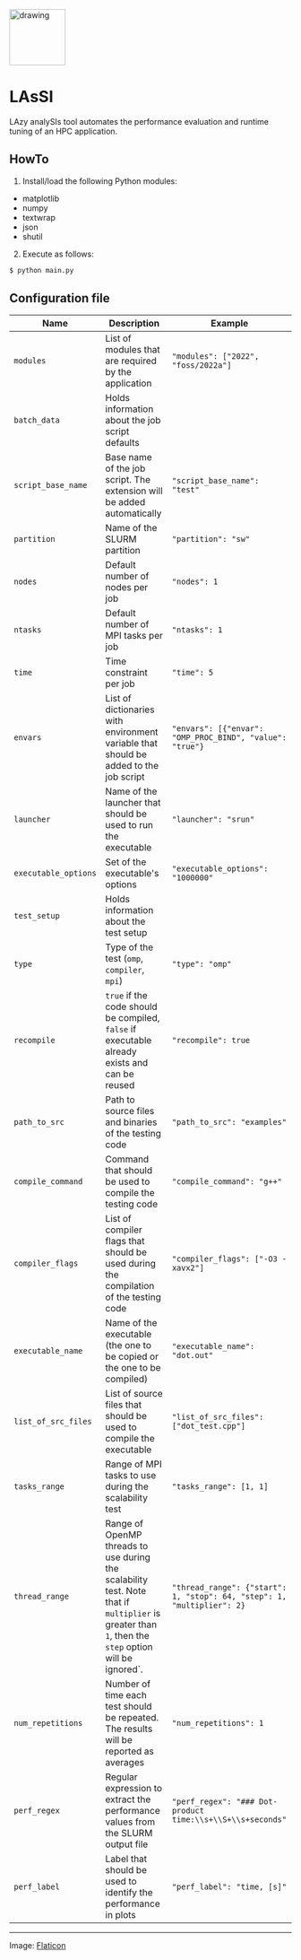 
<img src="https://user-images.githubusercontent.com/20205127/205919226-19a957b4-05f7-433d-9861-6aa442a2f76d.png" alt="drawing" style="width:100px;"/>

# LAsSI
LAzy analySIs tool automates the performance evaluation and runtime tuning of an HPC application.

## HowTo
1. Install/load the following Python modules:
- matplotlib
- numpy
- textwrap
- json
- shutil

2. Execute as follows:
```bash
$ python main.py
```

## Configuration file

| Name                 | Description                                                                                   | Example                                                  |
|----------------------|-----------------------------------------------------------------------------------------------|----------------------------------------------------------|
| `modules`            | List of modules that are required by the application                                         | `"modules": ["2022", "foss/2022a"]`                      |
| `batch_data`         | Holds information about the job script defaults                                              |                                                          |
| `script_base_name`   | Base name of the job script. The extension will be added automatically                       | `"script_base_name": "test"`                             |
| `partition`          | Name of the SLURM partition                                                                   | `"partition": "sw"`                                      |
| `nodes`              | Default number of nodes per job                                                               | `"nodes": 1`                                             |
| `ntasks`             | Default number of MPI tasks per job                                                           | `"ntasks": 1`                                            |
| `time`               | Time constraint per job                                                                       | `"time": 5`                                              |
| `envars`             | List of dictionaries with environment variable that should be added to the job script         | `"envars": [{"envar": "OMP_PROC_BIND", "value": "true"}` |
| `launcher`           | Name of the launcher that should be used to run the executable                                | `"launcher": "srun"`                                     |
| `executable_options` | Set of the executable's options                                                               | `"executable_options": "1000000"`                        |
| `test_setup`         | Holds information about the test setup                                                        |                                                          |
| `type` | Type of the test (`omp`, `compiler`, `mpi`)                                                   | `"type": "omp"`|
| `recompile` | `true` if the code should be compiled, `false` if executable already exists and can be reused | `"recompile": true` |
| `path_to_src` | Path to source files and binaries of the testing code                                       | `"path_to_src": "examples"` |
| `compile_command` | Command that should be used to compile the testing code | `"compile_command": "g++"`|
| `compiler_flags` | List of compiler flags that should be used during the compilation of the testing code | `"compiler_flags": ["-O3 -xavx2"]` |
| `executable_name` | Name of the executable (the one to be copied or the one to be compiled) | `"executable_name": "dot.out"` |
| `list_of_src_files` | List of source files that should be used to compile the executable | `"list_of_src_files": ["dot_test.cpp"]` |
| `tasks_range` | Range of MPI tasks to use during the scalability test | `"tasks_range": [1, 1]` |
| `thread_range` | Range of OpenMP threads to use during the scalability test. Note that if `multiplier` is greater than `1`, then the `step` option will be ignored`. | `"thread_range": {"start": 1, "stop": 64, "step": 1, "multiplier": 2}` |
| `num_repetitions` | Number of time each test should be repeated. The results will be reported as averages | `"num_repetitions": 1` |
| `perf_regex` | Regular expression to extract the performance values from the SLURM output file | `"perf_regex": "### Dot-product time:\\s+\\S+\\s+seconds"`
| `perf_label` | Label that should be used to identify the performance in plots | `"perf_label": "time, [s]"` |

---------------------------------------------------------
Image: <a href="https://www.flaticon.com/free-icon/lassi_4681941?term=lassi&page=1&position=1&page=1&position=1&related_id=4681941&origin=search" title="food and restaurant icons">Flaticon</a>
